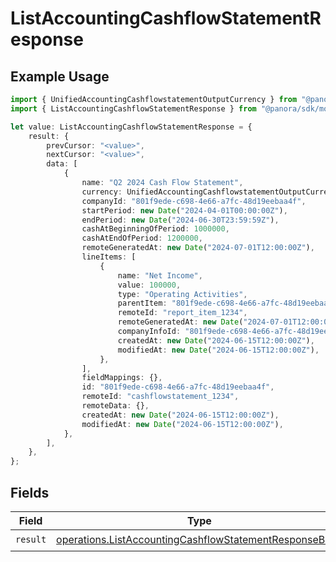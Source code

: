 # ListAccountingCashflowStatementResponse

## Example Usage

```typescript
import { UnifiedAccountingCashflowstatementOutputCurrency } from "@panora/sdk/models/components";
import { ListAccountingCashflowStatementResponse } from "@panora/sdk/models/operations";

let value: ListAccountingCashflowStatementResponse = {
    result: {
        prevCursor: "<value>",
        nextCursor: "<value>",
        data: [
            {
                name: "Q2 2024 Cash Flow Statement",
                currency: UnifiedAccountingCashflowstatementOutputCurrency.Usd,
                companyId: "801f9ede-c698-4e66-a7fc-48d19eebaa4f",
                startPeriod: new Date("2024-04-01T00:00:00Z"),
                endPeriod: new Date("2024-06-30T23:59:59Z"),
                cashAtBeginningOfPeriod: 1000000,
                cashAtEndOfPeriod: 1200000,
                remoteGeneratedAt: new Date("2024-07-01T12:00:00Z"),
                lineItems: [
                    {
                        name: "Net Income",
                        value: 100000,
                        type: "Operating Activities",
                        parentItem: "801f9ede-c698-4e66-a7fc-48d19eebaa4f",
                        remoteId: "report_item_1234",
                        remoteGeneratedAt: new Date("2024-07-01T12:00:00Z"),
                        companyInfoId: "801f9ede-c698-4e66-a7fc-48d19eebaa4f",
                        createdAt: new Date("2024-06-15T12:00:00Z"),
                        modifiedAt: new Date("2024-06-15T12:00:00Z"),
                    },
                ],
                fieldMappings: {},
                id: "801f9ede-c698-4e66-a7fc-48d19eebaa4f",
                remoteId: "cashflowstatement_1234",
                remoteData: {},
                createdAt: new Date("2024-06-15T12:00:00Z"),
                modifiedAt: new Date("2024-06-15T12:00:00Z"),
            },
        ],
    },
};
```

## Fields

| Field                                                                                                                            | Type                                                                                                                             | Required                                                                                                                         | Description                                                                                                                      |
| -------------------------------------------------------------------------------------------------------------------------------- | -------------------------------------------------------------------------------------------------------------------------------- | -------------------------------------------------------------------------------------------------------------------------------- | -------------------------------------------------------------------------------------------------------------------------------- |
| `result`                                                                                                                         | [operations.ListAccountingCashflowStatementResponseBody](../../models/operations/listaccountingcashflowstatementresponsebody.md) | :heavy_check_mark:                                                                                                               | N/A                                                                                                                              |